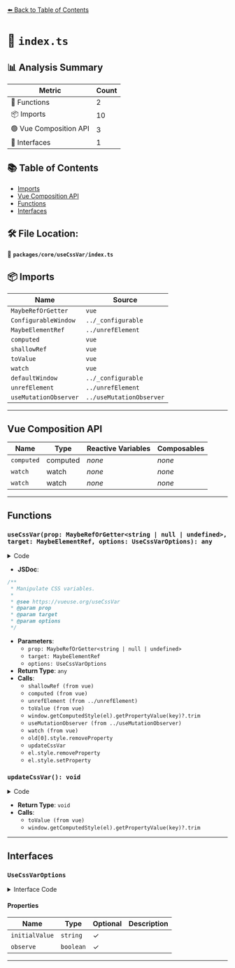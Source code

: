 [⬅️ Back to Table of Contents](../../../index.md)

# 📄 `index.ts`

## 📊 Analysis Summary

| Metric | Count |
|--------|-------|
| 🔧 Functions | 2 |
| 📦 Imports | 10 |
| 🟢 Vue Composition API | 3 |
| 📐 Interfaces | 1 |

## 📚 Table of Contents

- [Imports](#imports)
- [Vue Composition API](#vue-composition-api)
- [Functions](#functions)
- [Interfaces](#interfaces)

## 🛠️ File Location:
📂 **`packages/core/useCssVar/index.ts`**

## 📦 Imports

| Name | Source |
|------|--------|
| `MaybeRefOrGetter` | `vue` |
| `ConfigurableWindow` | `../_configurable` |
| `MaybeElementRef` | `../unrefElement` |
| `computed` | `vue` |
| `shallowRef` | `vue` |
| `toValue` | `vue` |
| `watch` | `vue` |
| `defaultWindow` | `../_configurable` |
| `unrefElement` | `../unrefElement` |
| `useMutationObserver` | `../useMutationObserver` |


---

## Vue Composition API

| Name | Type | Reactive Variables | Composables |
|------|------|-------------------|-------------|
| `computed` | computed | *none* | *none* |
| `watch` | watch | *none* | *none* |
| `watch` | watch | *none* | *none* |


---

## Functions

### `useCssVar(prop: MaybeRefOrGetter<string | null | undefined>, target: MaybeElementRef, options: UseCssVarOptions): any`

<details><summary>Code</summary>

```ts
export function useCssVar(
  prop: MaybeRefOrGetter<string | null | undefined>,
  target?: MaybeElementRef,
  options: UseCssVarOptions = {},
) {
  const { window = defaultWindow, initialValue, observe = false } = options
  const variable = shallowRef(initialValue)
  const elRef = computed(() => unrefElement(target) || window?.document?.documentElement)

  function updateCssVar() {
    const key = toValue(prop)
    const el = toValue(elRef)
    if (el && window && key) {
      const value = window.getComputedStyle(el).getPropertyValue(key)?.trim()
      variable.value = value || variable.value || initialValue
    }
  }

  if (observe) {
    useMutationObserver(elRef, updateCssVar, {
      attributeFilter: ['style', 'class'],
      window,
    })
  }

  watch(
    [elRef, () => toValue(prop)],
    (_, old) => {
      if (old[0] && old[1])
        old[0].style.removeProperty(old[1])
      updateCssVar()
    },
    { immediate: true },
  )

  watch(
    [variable, elRef],
    ([val, el]) => {
      const raw_prop = toValue(prop)
      if (el?.style && raw_prop) {
        if (val == null)
          el.style.removeProperty(raw_prop)
        else
          el.style.setProperty(raw_prop, val)
      }
    },
    { immediate: true },
  )

  return variable
}
```
</details>

- **JSDoc**:
```ts
/**
 * Manipulate CSS variables.
 *
 * @see https://vueuse.org/useCssVar
 * @param prop
 * @param target
 * @param options
 */
```

- **Parameters**:
  - `prop: MaybeRefOrGetter<string | null | undefined>`
  - `target: MaybeElementRef`
  - `options: UseCssVarOptions`
- **Return Type**: `any`
- **Calls**:
  - `shallowRef (from vue)`
  - `computed (from vue)`
  - `unrefElement (from ../unrefElement)`
  - `toValue (from vue)`
  - `window.getComputedStyle(el).getPropertyValue(key)?.trim`
  - `useMutationObserver (from ../useMutationObserver)`
  - `watch (from vue)`
  - `old[0].style.removeProperty`
  - `updateCssVar`
  - `el.style.removeProperty`
  - `el.style.setProperty`
### `updateCssVar(): void`

<details><summary>Code</summary>

```ts
function updateCssVar() {
    const key = toValue(prop)
    const el = toValue(elRef)
    if (el && window && key) {
      const value = window.getComputedStyle(el).getPropertyValue(key)?.trim()
      variable.value = value || variable.value || initialValue
    }
  }
```
</details>

- **Return Type**: `void`
- **Calls**:
  - `toValue (from vue)`
  - `window.getComputedStyle(el).getPropertyValue(key)?.trim`

---

## Interfaces

### `UseCssVarOptions`

<details><summary>Interface Code</summary>

```ts
export interface UseCssVarOptions extends ConfigurableWindow {
  initialValue?: string
  /**
   * Use MutationObserver to monitor variable changes
   * @default false
   */
  observe?: boolean
}
```
</details>

#### Properties

| Name | Type | Optional | Description |
|------|------|----------|-------------|
| `initialValue` | `string` | ✓ |  |
| `observe` | `boolean` | ✓ |  |


---